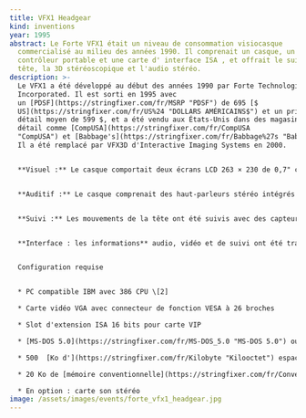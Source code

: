 ```yaml
---
title: VFX1 Headgear
kind: inventions
year: 1995
abstract: Le Forte VFX1 était un niveau de consommation visiocasque
  commercialisé au milieu des années 1990. Il comprenait un casque, un
  contrôleur portable et une carte d' interface ISA , et offrait le suivi de la
  tête, la 3D stéréoscopique et l'audio stéréo.
description: >-
  Le VFX1 a été développé au début des années 1990 par Forte Technologies,
  Incorporated. Il est sorti en 1995 avec
  un [PDSF](https://stringfixer.com/fr/MSRP "PDSF") de 695 [$
  US](https://stringfixer.com/fr/US%24 "DOLLARS AMÉRICAINS$") et un prix de
  détail moyen de 599 $, et a été vendu aux États-Unis dans des magasins de
  détail comme [CompUSA](https://stringfixer.com/fr/CompUSA
  "CompUSA") et [Babbage's](https://stringfixer.com/fr/Babbage%27s "Babbage") .
  Il a été remplacé par VFX3D d'Interactive Imaging Systems en 2000.


  **Visuel :** Le casque comportait deux écrans LCD 263 × 230 de 0,7" capables de 256 couleurs. L'optique comprenait deux lentilles avec mise au point et distance interpupillaire réglables. Le champ de vision était de 45 degrés en diagonale.


  **Auditif :** Le casque comprenait des haut-parleurs stéréo intégrés et un microphone à condensateur. Les signaux audio étaient acheminés vers les prises d'entrée/sortie de ligne de la carte son.


  **Suivi :** Les mouvements de la tête ont été suivis avec des capteurs internes pour le tangage (70 degrés), le roulis (70 degrés) et le lacet (360 degrés). Un contrôleur portatif appelé **Cyberpuck** offrait trois boutons et des capteurs internes pour le tangage et le roulis. Il pouvait émuler une souris et était connecté au casque par un câble d'interface [ACCESS.bus](https://stringfixer.com/fr/ACCESS.bus "ACCÈS.bus") [](https://stringfixer.com/fr/File:Forte_VFX1_VIP_Interface_Board.jpg "Agrandir")


  **Interface : les informations** audio, vidéo et de suivi ont été transmises via la carte **VIP** , une carte ISA 16 bits qui recevait l'entrée vidéo du connecteur de [fonction](https://stringfixer.com/fr/Feature_connector "Connecteur de fonction") VESA à 26 broches de la carte vidéo et acheminait les signaux audio vers l'entrée/sortie de ligne de la carte son via l'extérieur Prises audio 1/8". Les données audio, vidéo et de suivi ont été échangées avec le casque via un seul câble propriétaire de 8 pieds, qui pouvait être connecté en guirlande pour une meilleure mobilité.


  Configuration requise


  * PC compatible IBM avec 386 CPU \[2]

  * Carte vidéo VGA avec connecteur de fonction VESA à 26 broches

  * Slot d'extension ISA 16 bits pour carte VIP

  * [MS-DOS 5.0](https://stringfixer.com/fr/MS-DOS_5.0 "MS-DOS 5.0") ou version ultérieure

  * 500  [Ko d'](https://stringfixer.com/fr/Kilobyte "Kilooctet") espace libre sur le disque dur pour les pilotes et les utilitaires

  * 20 Ko de [mémoire conventionnelle](https://stringfixer.com/fr/Conventional_memory "Mémoire conventionnelle") pour les pilotes

  * En option : carte son stéréo
image: /assets/images/events/forte_vfx1_headgear.jpg
---
```

